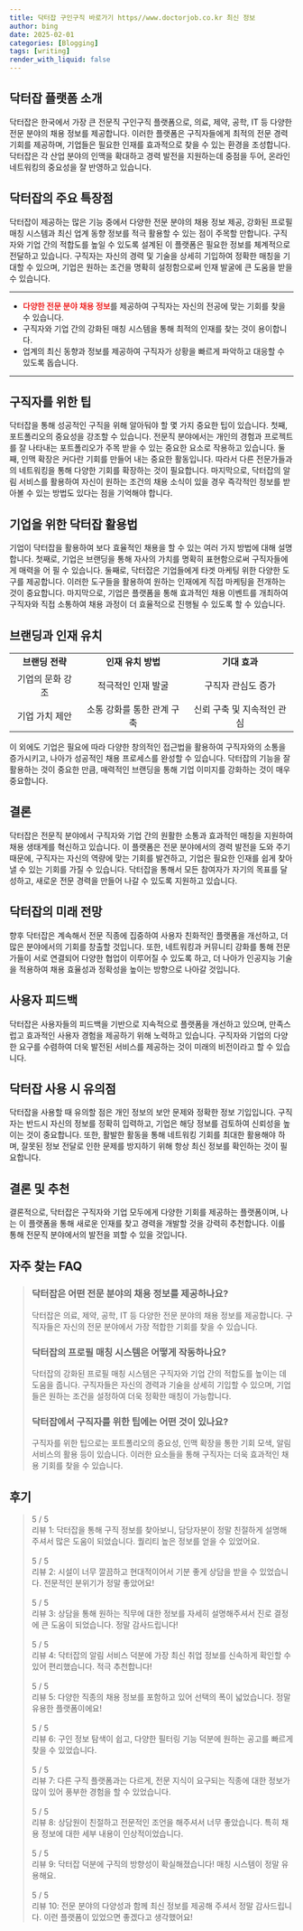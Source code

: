 ```yaml
---
title: 닥터잡 구인구직 바로가기 https//www.doctorjob.co.kr 최신 정보
author: bing
date: 2025-02-01
categories: [Blogging]
tags: [writing]
render_with_liquid: false
---
```



<h2 id='닥터잡 플랫폼 소개'>닥터잡 플랫폼 소개</h2>

<p>닥터잡은 한국에서 가장 큰 전문직 구인구직 플랫폼으로, 의료, 제약, 공학, IT 등 다양한 전문 분야의 채용 정보를 제공합니다. 이러한 플랫폼은 구직자들에게 최적의 전문 경력 기회를 제공하며, 기업들은 필요한 인재를 효과적으로 찾을 수 있는 환경을 조성합니다. 닥터잡은 각 산업 분야의 인맥을 확대하고 경력 발전을 지원하는데 중점을 두어, 온라인 네트워킹의 중요성을 잘 반영하고 있습니다.</p>

<h2 id='닥터잡의 주요 특장점'>닥터잡의 주요 특장점</h2>

<p>닥터잡이 제공하는 많은 기능 중에서 다양한 전문 분야의 채용 정보 제공, 강화된 프로필 매칭 시스템과 최신 업계 동향 정보를 적극 활용할 수 있는 점이 주목할 만합니다. 구직자와 기업 간의 적합도를 높일 수 있도록 설계된 이 플랫폼은 필요한 정보를 체계적으로 전달하고 있습니다. 구직자는 자신의 경력 및 기술을 상세히 기입하여 정확한 매칭을 기대할 수 있으며, 기업은 원하는 조건을 명확히 설정함으로써 인재 발굴에 큰 도움을 받을 수 있습니다.</p>

<hr />

<ul>
    <li><b><span style="color: #ee2323;">다양한 전문 분야 채용 정보</span></b>를 제공하여 구직자는 자신의 전공에 맞는 기회를 찾을 수 있습니다.</li>
    <li>구직자와 기업 간의 강화된 매칭 시스템을 통해 최적의 인재를 찾는 것이 용이합니다.</li>
    <li>업계의 최신 동향과 정보를 제공하여 구직자가 상황을 빠르게 파악하고 대응할 수 있도록 돕습니다.</li>
</ul>

<hr />

<h2 id='구직자를 위한 팁'>구직자를 위한 팁</h2>

<p>닥터잡을 통해 성공적인 구직을 위해 알아둬야 할 몇 가지 중요한 팁이 있습니다. 첫째, 포트폴리오의 중요성을 강조할 수 있습니다. 전문직 분야에서는 개인의 경험과 프로젝트를 잘 나타내는 포트폴리오가 주목 받을 수 있는 중요한 요소로 작용하고 있습니다. 둘째, 인맥 확장은 커다란 기회를 만들어 내는 중요한 활동입니다. 따라서 다른 전문가들과의 네트워킹을 통해 다양한 기회를 확장하는 것이 필요합니다. 마지막으로, 닥터잡의 알림 서비스를 활용하여 자신이 원하는 조건의 채용 소식이 있을 경우 즉각적인 정보를 받아볼 수 있는 방법도 있다는 점을 기억해야 합니다.</p>

<h2 id='기업을 위한 닥터잡 활용법'>기업을 위한 닥터잡 활용법</h2>

<p>기업이 닥터잡을 활용하여 보다 효율적인 채용을 할 수 있는 여러 가지 방법에 대해 설명합니다. 첫째로, 기업은 브랜딩을 통해 자사의 가치를 명확히 표현함으로써 구직자들에게 매력을 어 필 수 있습니다. 둘째로, 닥터잡은 기업들에게 타겟 마케팅 위한 다양한 도구를 제공합니다. 이러한 도구들을 활용하여 원하는 인재에게 직접 마케팅을 전개하는 것이 중요합니다. 마지막으로, 기업은 플랫폼을 통해 효과적인 채용 이벤트를 개최하여 구직자와 직접 소통하여 채용 과정이 더 효율적으로 진행될 수 있도록 할 수 있습니다.</p>

<h2 id='브랜딩과 인재 유치'>브랜딩과 인재 유치</h2>

<table>
    <tr>
        <td style="text-align: center; height: 30px;"><b>브랜딩 전략</b></td>
        <td style="text-align: center; height: 30px;"><b>인재 유치 방법</b></td>
        <td style="text-align: center; height: 30px;"><b>기대 효과</b></td>
    </tr>
    <tr>
        <td style="text-align: center; height: 30px;">기업의 문화 강조</td>
        <td style="text-align: center; height: 30px;">적극적인 인재 발굴</td>
        <td style="text-align: center; height: 30px;">구직자 관심도 증가</td>
    </tr>
    <tr>
        <td style="text-align: center; height: 30px;">기업 가치 제안</td>
        <td style="text-align: center; height: 30px;">소통 강화를 통한 관계 구축</td>
        <td style="text-align: center; height: 30px;">신뢰 구축 및 지속적인 관심</td>
    </tr>
</table>

<p>이 외에도 기업은 필요에 따라 다양한 창의적인 접근법을 활용하여 구직자와의 소통을 증가시키고, 나아가 성공적인 채용 프로세스를 완성할 수 있습니다. 닥터잡의 기능을 잘 활용하는 것이 중요한 만큼, 매력적인 브랜딩을 통해 기업 이미지를 강화하는 것이 매우 중요합니다.</p>

<h2 id='결론'>결론</h2>

<p>닥터잡은 전문직 분야에서 구직자와 기업 간의 원활한 소통과 효과적인 매칭을 지원하여 채용 생태계를 혁신하고 있습니다. 이 플랫폼은 전문 분야에서의 경력 발전을 도와 주기 때문에, 구직자는 자신의 역량에 맞는 기회를 발견하고, 기업은 필요한 인재를 쉽게 찾아낼 수 있는 기회를 가질 수 있습니다. 닥터잡을 통해서 모든 참여자가 자기의 목표를 달성하고, 새로운 전문 경력을 만들어 나갈 수 있도록 지원하고 있습니다.</p>

<h2 id='닥터잡의 미래 전망'>닥터잡의 미래 전망</h2>

<p>향후 닥터잡은 계속해서 전문 직종에 집중하여 사용자 친화적인 플랫폼을 개선하고, 더 많은 분야에서의 기회를 창출할 것입니다. 또한, 네트워킹과 커뮤니티 강화를 통해 전문가들이 서로 연결되어 다양한 협업이 이루어질 수 있도록 하고, 더 나아가 인공지능 기술을 적용하여 채용 효율성과 정확성을 높이는 방향으로 나아갈 것입니다.</p>

<h2 id='사용자 피드백'>사용자 피드백</h2>

<p>닥터잡은 사용자들의 피드백을 기반으로 지속적으로 플랫폼을 개선하고 있으며, 만족스럽고 효과적인 사용자 경험을 제공하기 위해 노력하고 있습니다. 구직자와 기업의 다양한 요구를 수렴하여 더욱 발전된 서비스를 제공하는 것이 미래의 비전이라고 할 수 있습니다.</p>

<h2 id='닉터잡 사용 시 유의점'>닥터잡 사용 시 유의점</h2>

<p>닥터잡을 사용할 때 유의할 점은 개인 정보의 보안 문제와 정확한 정보 기입입니다. 구직자는 반드시 자신의 정보를 정확히 입력하고, 기업은 해당 정보를 검토하여 신뢰성을 높이는 것이 중요합니다. 또한, 활발한 활동을 통해 네트워킹 기회를 최대한 활용해야 하며, 잘못된 정보 전달로 인한 문제를 방지하기 위해 항상 최신 정보를 확인하는 것이 필요합니다.</p>

<h2 id='결론 및 추천'>결론 및 추천</h2>

<p>결론적으로, 닥터잡은 구직자와 기업 모두에게 다양한 기회를 제공하는 플랫폼이며, 나는 이 플랫폼을 통해 새로운 인재를 찾고 경력을 개발할 것을 강력히 추천합니다. 이를 통해 전문직 분야에서의 발전을 꾀할 수 있을 것입니다.</p>


<h2 id='자주_찾는_FAQ'>자주 찾는 FAQ</h2>
<div itemscope="" itemtype="https://schema.org/FAQPage"> 
<blockquote> 
<div itemscope="" itemprop="mainEntity" itemtype="https://schema.org/Question"> 
<h3 itemprop="name">닥터잡은 어떤 전문 분야의 채용 정보를 제공하나요?</h3> 
<div itemscope="" itemprop="acceptedAnswer" itemtype="https://schema.org/Answer"> 
<span itemprop="text"> 
<p>닥터잡은 의료, 제약, 공학, IT 등 다양한 전문 분야의 채용 정보를 제공합니다. 구직자들은 자신의 전문 분야에서 가장 적합한 기회를 찾을 수 있습니다.</p> 
</span> 
</div> 
</div> 

<div itemscope="" itemprop="mainEntity" itemtype="https://schema.org/Question"> 
<h3 itemprop="name">닥터잡의 프로필 매칭 시스템은 어떻게 작동하나요?</h3> 
<div itemscope="" itemprop="acceptedAnswer" itemtype="https://schema.org/Answer"> 
<span itemprop="text"> 
<p>닥터잡의 강화된 프로필 매칭 시스템은 구직자와 기업 간의 적합도를 높이는 데 도움을 줍니다. 구직자들은 자신의 경력과 기술을 상세히 기입할 수 있으며, 기업들은 원하는 조건을 설정하여 더욱 정확한 매칭이 가능합니다.</p> 
</span> 
</div> 
</div> 

<div itemscope="" itemprop="mainEntity" itemtype="https://schema.org/Question"> 
<h3 itemprop="name">닥터잡에서 구직자를 위한 팁에는 어떤 것이 있나요?</h3> 
<div itemscope="" itemprop="acceptedAnswer" itemtype="https://schema.org/Answer"> 
<span itemprop="text"> 
<p>구직자를 위한 팁으로는 포트폴리오의 중요성, 인맥 확장을 통한 기회 모색, 알림 서비스의 활용 등이 있습니다. 이러한 요소들을 통해 구직자는 더욱 효과적인 채용 기회를 찾을 수 있습니다.</p> 
</span> 
</div> 
</div> 
</blockquote> 
</div>
<h2 id='후기'>후기</h2>
<div itemscope itemtype="https://schema.org/Product">
  <blockquote>
  <div itemprop="review" itemscope itemtype="https://schema.org/Review">
      <div itemprop="reviewRating" itemscope itemtype="https://schema.org/Rating"> <span itemprop="ratingValue">5</span> / <span itemprop="bestRating">5</span> </div>
      <span itemprop="reviewBody">리뷰 1: 닥터잡을 통해 구직 정보를 찾아보니, 담당자분이 정말 친절하게 설명해주셔서 많은 도움이 되었습니다. 퀄리티 높은 정보를 얻을 수 있었어요.</span>
  </div>
  <br>
  <div itemprop="review" itemscope itemtype="https://schema.org/Review">
      <div itemprop="reviewRating" itemscope itemtype="https://schema.org/Rating"> <span itemprop="ratingValue">5</span> / <span itemprop="bestRating">5</span> </div>
      <span itemprop="reviewBody">리뷰 2: 시설이 너무 깔끔하고 현대적이어서 기분 좋게 상담을 받을 수 있었습니다. 전문적인 분위기가 정말 좋았어요!</span>
  </div>
  <br>
  <div itemprop="review" itemscope itemtype="https://schema.org/Review">
      <div itemprop="reviewRating" itemscope itemtype="https://schema.org/Rating"> <span itemprop="ratingValue">5</span> / <span itemprop="bestRating">5</span> </div>
      <span itemprop="reviewBody">리뷰 3: 상담을 통해 원하는 직무에 대한 정보를 자세히 설명해주셔서 진로 결정에 큰 도움이 되었습니다. 정말 감사드립니다!</span>
  </div>
  <br>
  <div itemprop="review" itemscope itemtype="https://schema.org/Review">
      <div itemprop="reviewRating" itemscope itemtype="https://schema.org/Rating"> <span itemprop="ratingValue">5</span> / <span itemprop="bestRating">5</span> </div>
      <span itemprop="reviewBody">리뷰 4: 닥터잡의 알림 서비스 덕분에 가장 최신 취업 정보를 신속하게 확인할 수 있어 편리했습니다. 적극 추천합니다!</span>
  </div>
  <br>
  <div itemprop="review" itemscope itemtype="https://schema.org/Review">
      <div itemprop="reviewRating" itemscope itemtype="https://schema.org/Rating"> <span itemprop="ratingValue">5</span> / <span itemprop="bestRating">5</span> </div>
      <span itemprop="reviewBody">리뷰 5: 다양한 직종의 채용 정보를 포함하고 있어 선택의 폭이 넓었습니다. 정말 유용한 플랫폼이에요!</span>
  </div>
  <br>
  <div itemprop="review" itemscope itemtype="https://schema.org/Review">
      <div itemprop="reviewRating" itemscope itemtype="https://schema.org/Rating"> <span itemprop="ratingValue">5</span> / <span itemprop="bestRating">5</span> </div>
      <span itemprop="reviewBody">리뷰 6: 구인 정보 탐색이 쉽고, 다양한 필터링 기능 덕분에 원하는 공고를 빠르게 찾을 수 있었습니다.</span>
  </div>
  <br>
  <div itemprop="review" itemscope itemtype="https://schema.org/Review">
      <div itemprop="reviewRating" itemscope itemtype="https://schema.org/Rating"> <span itemprop="ratingValue">5</span> / <span itemprop="bestRating">5</span> </div>
      <span itemprop="reviewBody">리뷰 7: 다른 구직 플랫폼과는 다르게, 전문 지식이 요구되는 직종에 대한 정보가 많이 있어 풍부한 경험을 할 수 있었습니다.</span>
  </div>
  <br>
  <div itemprop="review" itemscope itemtype="https://schema.org/Review">
      <div itemprop="reviewRating" itemscope itemtype="https://schema.org/Rating"> <span itemprop="ratingValue">5</span> / <span itemprop="bestRating">5</span> </div>
      <span itemprop="reviewBody">리뷰 8: 상담원이 친절하고 전문적인 조언을 해주셔서 너무 좋았습니다. 특히 채용 정보에 대한 세부 내용이 인상적이었습니다.</span>
  </div>
  <br>
  <div itemprop="review" itemscope itemtype="https://schema.org/Review">
      <div itemprop="reviewRating" itemscope itemtype="https://schema.org/Rating"> <span itemprop="ratingValue">5</span> / <span itemprop="bestRating">5</span> </div>
      <span itemprop="reviewBody">리뷰 9: 닥터잡 덕분에 구직의 방향성이 확실해졌습니다! 매칭 시스템이 정말 유용해요.</span>
  </div>
  <br>
  <div itemprop="review" itemscope itemtype="https://schema.org/Review">
      <div itemprop="reviewRating" itemscope itemtype="https://schema.org/Rating"> <span itemprop="ratingValue">5</span> / <span itemprop="bestRating">5</span> </div>
      <span itemprop="reviewBody">리뷰 10: 전문 분야의 다양성과 함께 최신 정보를 제공해 주셔서 정말 감사드립니다. 이런 플랫폼이 있었으면 좋겠다고 생각했어요!</span>
  </div>
  </blockquote>
</div>
